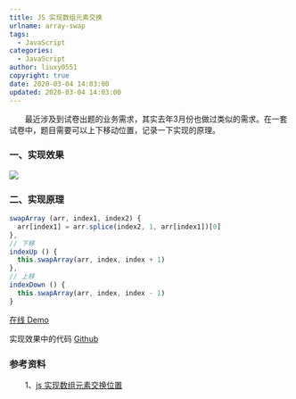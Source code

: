 ```yaml
---
title: JS 实现数组元素交换
urlname: array-swap
tags:
  - JavaScript
categories:
  - JavaScript
author: liuxy0551
copyright: true
date: 2020-03-04 14:03:00
updated: 2020-03-04 14:03:00
---
```



　　最近涉及到试卷出题的业务需求，其实去年3月份也做过类似的需求。在一套试卷中，题目需要可以上下移动位置，记录一下实现的原理。
<!--more-->


### 一、实现效果

![](https://images-hosting.liuxianyu.cn/posts/array-swap/1.png)

### 二、实现原理

``` javascript
swapArray (arr, index1, index2) {
  arr[index1] = arr.splice(index2, 1, arr[index1])[0]
},
// 下移
indexUp () {
  this.swapArray(arr, index, index + 1)
},
// 上移
indexDown () {
  this.swapArray(arr, index, index - 1)
}
```

[在线 Demo](http://my-vue.liuxianyu.cn/#/array)

实现效果中的代码 [Github](https://github.com/liuxy0551/my-vue/blob/master/src/pages/array.vue#L34)

### 参考资料

&emsp;&emsp;1、[js 实现数组元素交换位置](https://www.cnblogs.com/dearxinli/p/6802151.html)
